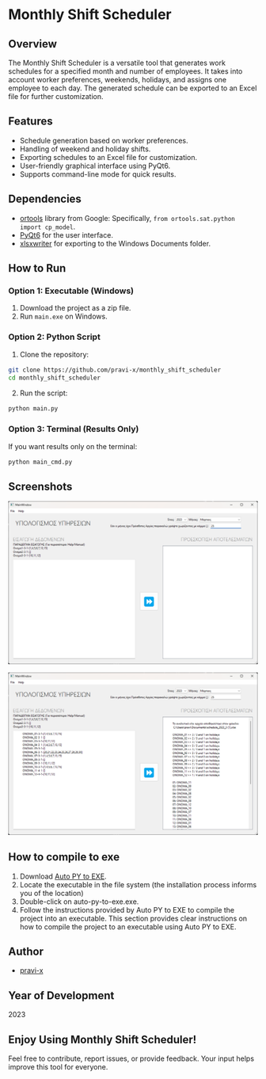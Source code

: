 # Monthly Shift Scheduler

## Overview

The Monthly Shift Scheduler is a versatile tool that generates work schedules for a specified month and number of employees. It takes into account worker preferences, weekends, holidays, and assigns one employee to each day. The generated schedule can be exported to an Excel file for further customization.

## Features

- Schedule generation based on worker preferences.
- Handling of weekend and holiday shifts.
- Exporting schedules to an Excel file for customization.
- User-friendly graphical interface using PyQt6.
- Supports command-line mode for quick results.

## Dependencies

- [ortools](https://developers.google.com/optimization) library from Google: Specifically, `from ortools.sat.python import cp_model`.
- [PyQt6](https://riverbankcomputing.com/software/pyqt/intro) for the user interface.
- [xlsxwriter](https://xlsxwriter.readthedocs.io/) for exporting to the Windows Documents folder.

## How to Run

### Option 1: Executable (Windows)

1. Download the project as a zip file.
2. Run `main.exe` on Windows.

### Option 2: Python Script

1. Clone the repository:

```bash
git clone https://github.com/pravi-x/monthly_shift_scheduler
cd monthly_shift_scheduler
```

2. Run the script:

```bash
python main.py
```

### Option 3: Terminal (Results Only)

If you want results only on the terminal:

```bash
python main_cmd.py
```

## Screenshots

![Alt text](image.png)

![Alt text](image-1.png)

## How to compile to exe
1. Download [Auto PY to EXE](https://pypi.org/project/auto-py-to-exe/).
2. Locate the executable in the file system (the installation process informs you of the location)
3. Double-click on auto-py-to-exe.exe.
4. Follow the instructions provided by Auto PY to EXE to compile the project into an executable. This section provides clear instructions on how to compile the project to an executable using Auto PY to EXE.


## Author

- [pravi-x](https://github.com/pravi-x)

## Year of Development

2023

## Enjoy Using Monthly Shift Scheduler!

Feel free to contribute, report issues, or provide feedback. Your input helps improve this tool for everyone.




